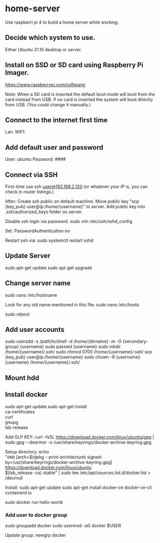 # home-server
 Use raspberri pi 4 to build a home server while working. 

## Decide which system to use.
 Either Ubuntu 21.10 desktop or server.

## Install on SSD or SD card using Raspberry Pi Imager.
 https://www.raspberrypi.com/software/

 Note: When a SD card is inserted the default boot mode will boot from the card instead from USB.
 If no card is inserted the system will boot directly from USB. (You could change it manually.)

## Connect to the internet first time
 Lan:
 WIFI:

## Add default user and password
 User: ubuntu
 Password: ####


## Connect via SSH
 First-time use ssh user@192.168.2.120 (or whatever your IP is, you can check in router listings.)

 After:
 Create ssh public on default machine.
 Move public key "scp {key_pub} user@ip:/home/{username}" to server.
 Add public key into .ssh/authorized_keys folder on server.

 Disable ssh login via password.
 sudo vim /etc/ssh/sshd_config

 Set:
 PasswordAuthentication no 
 
 Restart ssh via:
 sudo systemctl restart sshd

## Update Server

 sudo apt-get update
 sudo apt-get upgrade

## Change server name
 sudo nano /etc/hostname

 Look for any old name mentioned in this file:
 sudo nano /etc/hosts

 sudo reboot

## Add user accounts
 sudo useradd -s /path/to/shell -d /home/{dirname} -m -G {secondary-group} {username}
 sudo passwd {username}
 sudo mkdir /home/{username}/.ssh/
 sudo chmod 0700 /home/{username}/.ssh/
 scp {key_pub} user@ip:/home/{username}
 sudo chown -R {username}:{username} /home/{username}/.ssh/

## Mount hdd

## Install docker
 sudo apt-get update
 sudo apt-get install \
    ca-certificates \
    curl \
    gnupg \
    lsb-release

 Add GLP KEY:
 curl -fsSL https://download.docker.com/linux/ubuntu/gpg | sudo gpg --dearmor -o /usr/share/keyrings/docker-archive-keyring.gpg
 
 Setup directory:
 echo \
  "deb [arch=$(dpkg --print-architecture) signed-by=/usr/share/keyrings/docker-archive-keyring.gpg] https://download.docker.com/linux/ubuntu \
  $(lsb_release -cs) stable" | sudo tee /etc/apt/sources.list.d/docker.list > /dev/null

  Install:
  sudo apt-get update
  sudo apt-get install docker-ce docker-ce-cli containerd.io

  sudo docker run hello-world

  ### Add user to docker group
  sudo groupadd docker
  sudo usermod -aG docker $USER

  Update group:
  newgrp docker 
